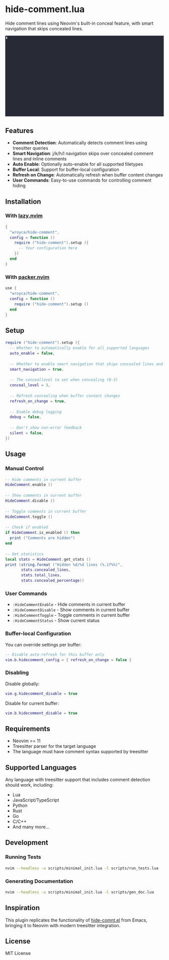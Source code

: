 # hide-comment.lua

Hide comment lines using Neovim's built-in conceal feature, with smart navigation that skips concealed lines.

![Alt text](hide-comment.gif)

## Features

- **Comment Detection**: Automatically detects comment lines using treesitter queries
- **Smart Navigation**: j/k/h/l navigation skips over concealed comment lines and inline comments
- **Auto Enable**: Optionally auto-enable for all supported filetypes
- **Buffer Local**: Support for buffer-local configuration
- **Refresh on Change**: Automatically refresh when buffer content changes
- **User Commands**: Easy-to-use commands for controlling comment hiding

## Installation

### With [lazy.nvim](https://github.com/folke/lazy.nvim)

```lua
{
  "wroyca/hide-comment",
  config = function ()
    require ("hide-comment").setup ({
      -- Your configuration here
    })
  end
}
```

### With [packer.nvim](https://github.com/wbthomason/packer.nvim)

```lua
use {
  "wroyca/hide-comment",
  config = function ()
    require ("hide-comment").setup ()
  end
}
```

## Setup

```lua
require ("hide-comment").setup ({
  -- Whether to automatically enable for all supported languages
  auto_enable = false,

  -- Whether to enable smart navigation that skips concealed lines and inline comments
  smart_navigation = true,

  -- The conceallevel to set when concealing (0-3)
  conceal_level = 3,

  -- Refresh concealing when buffer content changes
  refresh_on_change = true,

  -- Enable debug logging
  debug = false,

  -- Don't show non-error feedback
  silent = false,
})
```

## Usage

### Manual Control

```lua
-- Hide comments in current buffer
HideComment.enable ()

-- Show comments in current buffer
HideComment.disable ()

-- Toggle comments in current buffer
HideComment.toggle ()

-- Check if enabled
if HideComment.is_enabled () then
  print ("Comments are hidden")
end

-- Get statistics
local stats = HideComment.get_stats ()
print (string.format ("Hidden %d/%d lines (%.1f%%)",
       stats.concealed_lines,
       stats.total_lines,
       stats.concealed_percentage))
```

### User Commands

- `:HideCommentEnable` - Hide comments in current buffer
- `:HideCommentDisable` - Show comments in current buffer
- `:HideCommentToggle` - Toggle comments in current buffer
- `:HideCommentStatus` - Show current status

### Buffer-local Configuration

You can override settings per buffer:

```lua
-- Disable auto-refresh for this buffer only
vim.b.hidecomment_config = { refresh_on_change = false }
```

### Disabling

Disable globally:
```lua
vim.g.hidecomment_disable = true
```

Disable for current buffer:
```lua
vim.b.hidecomment_disable = true
```

## Requirements

- Neovim >= 11
- Treesitter parser for the target language
- The language must have comment syntax supported by treesitter

## Supported Languages

Any language with treesitter support that includes comment detection should work, including:

- Lua
- JavaScript/TypeScript
- Python
- Rust
- Go
- C/C++
- And many more...

## Development

### Running Tests

```bash
nvim --headless -u scripts/minimal_init.lua -l scripts/run_tests.lua
```

### Generating Documentation

```bash
nvim --headless -u scripts/minimal_init.lua -l scripts/gen_doc.lua
```

## Inspiration

This plugin replicates the functionality of [hide-comnt.el](https://github.com/emacsmirror/hide-comnt) from Emacs, bringing it to Neovim with modern treesitter integration.

## License

MIT License
